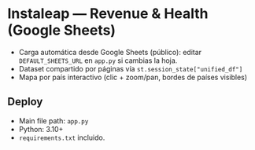 
# Instaleap — Revenue & Health (Google Sheets)

- Carga automática desde Google Sheets (público): editar `DEFAULT_SHEETS_URL` en `app.py` si cambias la hoja.
- Dataset compartido por páginas vía `st.session_state["unified_df"]`
- Mapa por país interactivo (clic + zoom/pan, bordes de países visibles)

## Deploy
- Main file path: `app.py`
- Python: 3.10+
- `requirements.txt` incluido.
